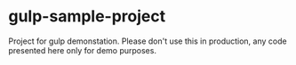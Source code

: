 gulp-sample-project
===================

Project for gulp demonstation. Please don't use this in production, any code presented here only for demo purposes.
